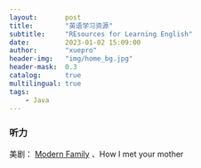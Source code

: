 ```yaml
---
layout:       post
title:        "英语学习资源"
subtitle:     "REsources for Learning English"
date:         2023-01-02 15:09:00
author:       "xuepro"
header-img:   "img/home_bg.jpg"
header-mask:  0.3
catalog:      true
multilingual: true
tags:
    - Java
---
```


### 听力
 美剧： [Modern Family](https://www.youtube.com/watch?v=Fpdr_vSfDUI&list=PLVQlHq8dVV0uNwHF2ypaeI0rLO7-PMhGn) 、How I met your mother
